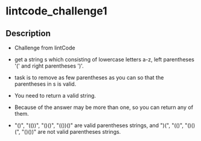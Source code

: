 # lintcode_challenge1

## Description

* Challenge from lintCode

* get a string s which consisting of lowercase letters a-z, left parentheses '(' and right parentheses ')'.

* task is to remove as few parentheses as you can so that the parentheses in s is valid.

* You need to return a valid string.

* Because of the answer may be more than one, so you can return any of them.

* "()", "(())", "()()", "(())()" are valid parentheses strings, and ")(", "(()", "()()(", "()())" are not valid parentheses strings.
